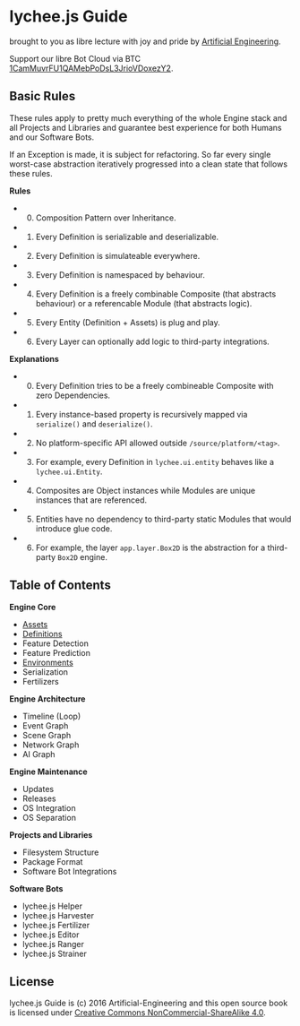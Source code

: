 # lychee.js Guide

brought to you as libre lecture with joy and pride by [Artificial Engineering](http://artificial.engineering).

Support our libre Bot Cloud via BTC [1CamMuvrFU1QAMebPoDsL3JrioVDoxezY2](bitcoin:1CamMuvrFU1QAMebPoDsL3JrioVDoxezY2?amount=0.5&label=lychee.js%20Support).


## Basic Rules

These rules apply to pretty much everything of the whole Engine stack and
all Projects and Libraries and guarantee best experience for both Humans
and our Software Bots.

If an Exception is made, it is subject for refactoring. So far every single
worst-case abstraction iteratively progressed into a clean state that
follows these rules.



**Rules**

- 0) Composition Pattern over Inheritance.
- 1) Every Definition is serializable and deserializable.
- 2) Every Definition is simulateable everywhere.
- 3) Every Definition is namespaced by behaviour.
- 4) Every Definition is a freely combinable Composite (that abstracts behaviour) or a referencable Module (that abstracts logic).
- 5) Every Entity (Definition + Assets) is plug and play.
- 6) Every Layer can optionally add logic to third-party integrations.

**Explanations**

- 0) Every Definition tries to be a freely combineable Composite with zero Dependencies.
- 1) Every instance-based property is recursively mapped via `serialize()` and `deserialize()`.
- 2) No platform-specific API allowed outside `/source/platform/<tag>`.
- 3) For example, every Definition in `lychee.ui.entity` behaves like a `lychee.ui.Entity`.
- 4) Composites are Object instances while Modules are unique instances that are referenced.
- 5) Entities have no dependency to third-party static Modules that would introduce glue code.
- 6) For example, the layer `app.layer.Box2D` is the abstraction for a third-party `Box2D` engine.



## Table of Contents

**Engine Core**

 - [Assets](./engine/core/Assets.md)
 - [Definitions](./engine/core/Definitions.md)
 - Feature Detection
 - Feature Prediction
 - [Environments](./engine/core/Environments.md)
 - Serialization
 - Fertilizers

**Engine Architecture**

 - Timeline (Loop)
 - Event Graph
 - Scene Graph
 - Network Graph
 - AI Graph

**Engine Maintenance**

 - Updates
 - Releases
 - OS Integration
 - OS Separation

**Projects and Libraries**

 - Filesystem Structure
 - Package Format
 - Software Bot Integrations

**Software Bots**

 - lychee.js Helper
 - lychee.js Harvester
 - lychee.js Fertilizer
 - lychee.js Editor
 - lychee.js Ranger
 - lychee.js Strainer



## License

lychee.js Guide is (c) 2016 Artificial-Engineering and this open source book is licensed under
[Creative Commons NonCommercial-ShareAlike 4.0](https://creativecommons.org/licenses/by-nc-sa/4.0/).

